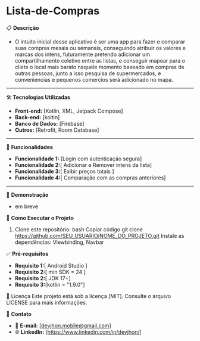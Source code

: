 # Lista-de-Compras
📋 **Descrição**
- O intuito inicial desse aplicativo é ser uma app para fazer e comparar suas compras mesais ou semanais, conseguindo atribuir os valores e marcas dos intens, futuramente pretendo adicionar um compartilhamento coletivo entre as listas, e conseguir mapear para o cliete o local mais barato naquele momento baseado em compras de outras pessoas, junto a isso pesquisa de supermercados, e conveniencias e pequenos comercios será adicionado no mapa.

---

🛠️ **Tecnologias Utilizadas**
- **Front-end:** [Kotlin, XML, Jetpack Compose]
- **Back-end:** [koltin]
- **Banco de Dados:** [Firebase]
- **Outros:** [Retrofit, Room Database]

---

🚀 **Funcionalidades**
- **Funcionalidade 1:** [Login com autenticação segura]
- **Funcionalidade 2:**[ Adicionar e Remover intens da lista]
- **Funcionalidade 3:**[ Exibir preços totais ]
- **Funcionalidade 4:**[ Comparação com as compras anteriores]

---
 
📸 **Demonstração**
- em breve


📂 **Como Executar o Projeto**
1. Clone este repositório:
bash
Copiar código
git clone https://github.com/SEU_USUARIO/NOME_DO_PROJETO.git
Instale as dependências:
Viewbinding, Navbar

✅ **Pré-requisitos**
- **Requisito 1:**[ Android Studio ]
- **Requisito 2:**[ min SDK = 24 ]
- **Requisito 2:**[ JDK 17+]
- **Requisito 3:**[kotlin = "1.9.0"]

📄 Licença
Este projeto está sob a licença [MIT]. Consulte o arquivo LICENSE para mais informações.

💬 **Contato**
- 📧 **E-mail:** [devjhon.mobile@gmail.com]
- 🌐 **LinkedIn:** [https://www.linkedin.com/in/devjhon/]

